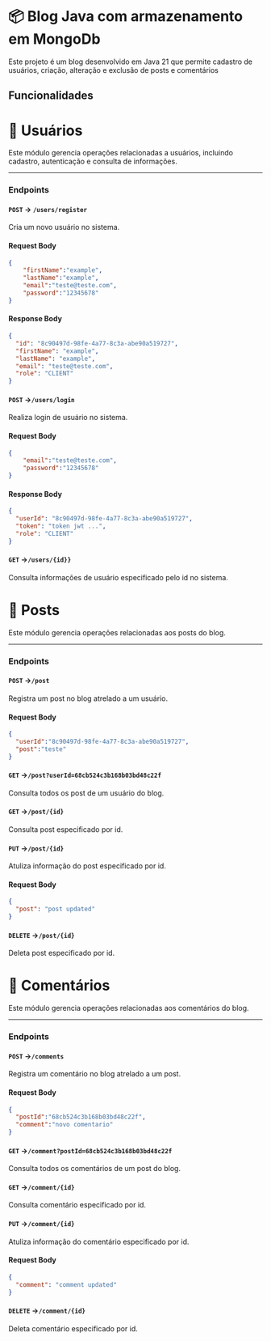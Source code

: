 # 📦 Blog Java com armazenamento em MongoDb

Este projeto é um blog desenvolvido em Java 21 que permite cadastro de usuários, criação, alteração e exclusão de posts e comentários  

## Funcionalidades

# 👤 Usuários

Este módulo gerencia operações relacionadas a usuários, incluindo cadastro, autenticação e consulta de informações.

---

### Endpoints


#### `POST` -> `/users/register`

Cria um novo usuário no sistema.

#### Request Body
```json
{
	"firstName":"example",
	"lastName":"example",
	"email":"teste@teste.com",
	"password":"12345678"
}
```

#### Response Body
```json
{
  "id": "8c90497d-98fe-4a77-8c3a-abe90a519727",
  "firstName": "example",
  "lastName": "example",
  "email": "teste@teste.com",
  "role": "CLIENT"
}
```

#### `POST` ->`/users/login`

Realiza login de usuário no sistema.

#### Request Body
```json
{
	"email":"teste@teste.com",
	"password":"12345678"
}
```

#### Response Body
```json
{
  "userId": "8c90497d-98fe-4a77-8c3a-abe90a519727",
  "token": "token jwt ...",
  "role": "CLIENT"
}
```
#### `GET` ->`/users/{id}}`

Consulta informações de usuário especificado pelo id no sistema.

# 👤 Posts

Este módulo gerencia operações relacionadas aos posts do blog.

---
### Endpoints

#### `POST` ->`/post`

Registra um post no blog atrelado a um usuário. 

#### Request Body
```json
{
  "userId":"8c90497d-98fe-4a77-8c3a-abe90a519727",
  "post":"teste"
}
```

#### `GET` ->`/post?userId=68cb524c3b168b03bd48c22f`

Consulta todos os post de um usuário do blog.

#### `GET` ->`/post/{id}`

Consulta post especificado por id.

#### `PUT` ->`/post/{id}`

Atuliza informação do post especificado por id.

#### Request Body
```json
{
  "post": "post updated"
}
```

#### `DELETE` ->`/post/{id}`

Deleta post especificado por id.

# 👤 Comentários

Este módulo gerencia operações relacionadas aos comentários do blog.

---
### Endpoints

#### `POST` ->`/comments`

Registra um comentário no blog atrelado a um post.

#### Request Body
```json
{
  "postId":"68cb524c3b168b03bd48c22f",
  "comment":"novo comentario"
}
```

#### `GET` ->`/comment?postId=68cb524c3b168b03bd48c22f`

Consulta todos os comentários de um post do blog.

#### `GET` ->`/comment/{id}`

Consulta comentário especificado por id.

#### `PUT` ->`/comment/{id}`

Atuliza informação do comentário especificado por id.

#### Request Body
```json
{
  "comment": "comment updated"
}
```

#### `DELETE` ->`/comment/{id}`

Deleta comentário especificado por id.

